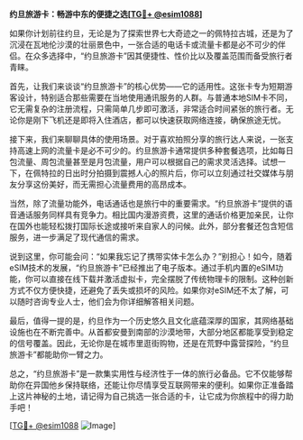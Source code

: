**约旦旅游卡：畅游中东的便捷之选[[TG💪+ @esim1088](https://t.me/s/esim1088)]**

如果你计划前往约旦，无论是为了探索世界七大奇迹之一的佩特拉古城，还是为了沉浸在瓦地伦沙漠的壮丽景色中，一张合适的电话卡或流量卡都是必不可少的伴侣。在众多选择中，“约旦旅游卡”因其便捷性、性价比以及覆盖范围而备受旅行者青睐。

首先，让我们来谈谈“约旦旅游卡”的核心优势——它的适用性。这张卡专为短期游客设计，特别适合那些需要在当地使用通讯服务的人群。与普通本地SIM卡不同，它无需复杂的注册流程，只需简单几步即可激活，非常适合时间紧张的旅行者。无论你是刚下飞机还是即将入住酒店，都可以快速获取网络连接，确保旅途无忧。

接下来，我们来聊聊具体的使用场景。对于喜欢拍照分享的旅行达人来说，一张支持高速上网的流量卡是必不可少的。约旦旅游卡通常提供多种套餐选项，比如每日包流量、周包流量甚至是月包流量，用户可以根据自己的需求灵活选择。试想一下，在佩特拉的日出时分拍摄到震撼人心的照片后，你可以立刻通过社交媒体与朋友分享这份美好，而无需担心流量费用的高昂成本。

当然，除了流量功能外，电话通话也是旅行中的重要需求。“约旦旅游卡”提供的语音通话服务同样具有竞争力。相比国内漫游资费，这里的通话价格更加亲民，让你在国外也能轻松拨打国际长途或接听来自家人的问候。此外，部分套餐还包含短信服务，进一步满足了现代通信的需求。

说到这里，你可能会问：“如果我忘记了携带实体卡怎么办？”别担心！如今，随着eSIM技术的发展，“约旦旅游卡”已经推出了电子版本。通过手机内置的eSIM功能，你可以直接在线下载并激活虚拟卡，完全摆脱了传统物理卡的限制。这种创新方式不仅方便快捷，还避免了丢失或损坏的风险。如果你对eSIM还不太了解，可以随时咨询专业人士，他们会为你详细解答相关问题。

最后，值得一提的是，约旦作为一个历史悠久且文化底蕴深厚的国家，其网络基础设施也在不断完善中。从首都安曼到南部的沙漠地带，大部分地区都能享受到稳定的信号覆盖。因此，无论你是在城市里逛街购物，还是在荒野中露营探险，“约旦旅游卡”都能助你一臂之力。

总之，“约旦旅游卡”是一款集实用性与经济性于一体的旅行必备品。它不仅能够帮助你在异国他乡保持联络，还能让你尽情享受互联网带来的便利。如果你正准备踏上这片神秘的土地，请记得为自己挑选一张合适的卡，让它成为你旅程中的得力助手吧！

[[TG💪+ @esim1088](https://t.me/s/esim1088) ![Image](https://i.postimg.cc/4NQfJmqS/Snipaste-2025-05-13-00-14-12.png)]